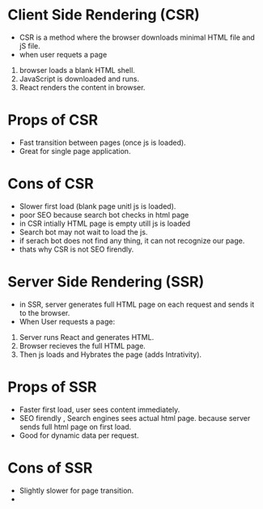 
# Client Side Rendering (CSR)
- CSR is a method where the browser downloads minimal HTML file and jS file.
- when user requets a page 
1. browser loads a blank HTML shell.
2. JavaScript is downloaded and runs.
3. React renders the content in browser.

# Props of CSR
- Fast transition between pages (once js is loaded).
- Great for single page application.

# Cons of CSR
- Slower first load (blank page unitl js is loaded).
- poor SEO because search bot checks in html page
- in CSR intially HTML page is empty utill js is loaded
- Search bot may not wait to load the js.
- if serach bot does not find any thing, it can not recognize our page.
- thats why CSR is not SEO firendly. 

# Server Side Rendering (SSR)
- in SSR, server generates full HTML page on each request and sends it to the browser.
- When User requests a page:
1. Server runs React and generates HTML.
2. Browser recieves the full HTML page.
3. Then js loads and Hybrates the page (adds Intrativity).

# Props of SSR
- Faster first load, user sees content immediately.
- SEO firendly , Search engines sees actual html page. because server sends full html page on first load.
- Good for dynamic data per request.
# Cons of SSR
- Slightly slower for page transition.
- 